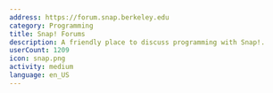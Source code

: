 ```yaml
---
address: https://forum.snap.berkeley.edu
category: Programming
title: Snap! Forums
description: A friendly place to discuss programming with Snap!.
userCount: 1209
icon: snap.png
activity: medium
language: en_US
---
```

